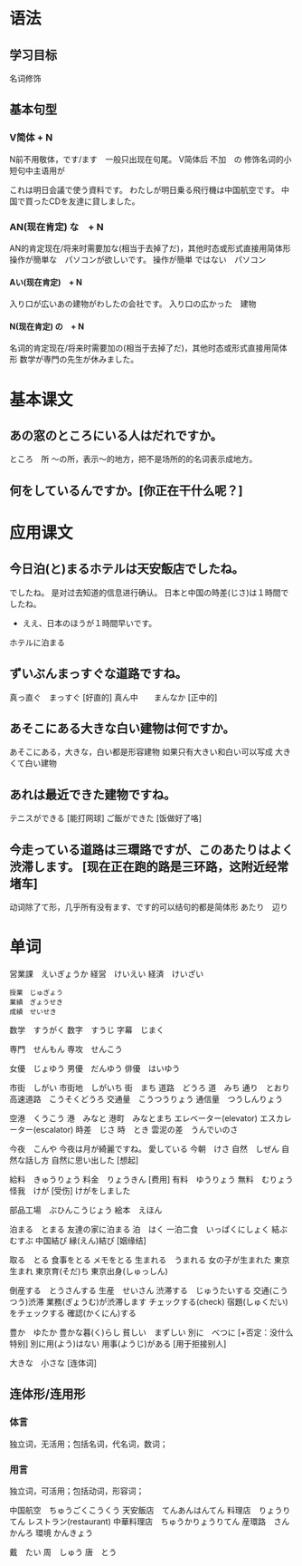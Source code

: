 # 语法
## 学习目标
名词修饰 
## 基本句型
### V简体 + N
N前不用敬体，です/ます　一般只出现在句尾。
V简体后 不加　の
修饰名词的小短句中主语用が

これは明日会議で使う資料です。
わたしが明日乗る飛行機は中国航空です。
中国で買ったCDを友達に貸しました。
### AN(现在肯定) な　+ N
AN的肯定现在/将来时需要加な(相当于去掉了だ)，其他时态或形式直接用简体形
操作が簡単な　パソコンが欲しいです。
操作が簡単 ではない　パソコン
#### Aい(现在肯定)　+ N
入り口が広いあの建物がわしたの会社です。
入り口の広かった　建物
#### N(现在肯定) の　+ N
名词的肯定现在/将来时需要加の(相当于去掉了だ)，其他时态或形式直接用简体形
数学が専門の先生が休みました。

# 基本课文
## あの窓のところにいる人はだれですか。
ところ　所
～の所，表示～的地方，把不是场所的的名词表示成地方。
## 何をしているんですか。[你正在干什么呢？]

# 应用课文
## 今日泊(と)まるホテルは天安飯店でしたね。
でしたね。
是对过去知道的信息进行确认。
日本と中国の時差(じさ)は１時間でしたね。
- ええ、日本のほうが１時間早いです。

ホテルに泊まる
## ずいぶんまっすぐな道路ですね。
真っ直ぐ　まっすぐ  [好直的]
真ん中　　まんなか  [正中的]
## あそこにある大きな白い建物は何ですか。
あそこにある，大きな，白い都是形容建物
如果只有大きい和白い可以写成
大きくて白い建物
## あれは最近できた建物ですね。
テニスができる  [能打网球]
ご飯ができた    [饭做好了咯]
## 今走っている道路は三環路ですが、このあたりはよく渋滞します。 [现在正在跑的路是三环路，这附近经常堵车]
动词除了て形，几乎所有没有ます、です的可以结句的都是简体形
あたり　辺り

# 单词
営業課　えいぎょうか
    経営　けいえい
    経済　けいざい

    授業　じゅぎょう
    業績　ぎょうせき
    成績　せいせき

数学　すうがく
    数字　すうじ
    字幕　じまく

専門　せんもん
    専攻　せんこう

女優　じょゆう
    男優　だんゆう
    俳優　はいゆう

市街　しがい
    市街地　しがいち
    街　まち
道路　どうろ
    道　みち
    通り　とおり
高速道路　こうそくどうろ
交通量　こうつうりょう
    通信量　つうしんりょう

空港　くうこう
    港　みなと
    港町　みなとまち
エレベーター(elevator)
    エスカレーター(escalator)
時差　じさ
    時　とき
    雲泥の差　うんでいのさ

今夜　こんや
    今夜は月が綺麗ですね。
    愛している
    今朝　けさ
自然　しぜん
    自然な話し方
    自然に思い出した    [想起]

給料　きゅうりょう
    料金　りょうきん    [费用]
    有料　ゆうりょう
    無料　むりょう
怪我　けが  [受伤]
    けがをしました

部品工場　ぶひんこうじょう
絵本　えほん

泊まる　とまる
    友達の家に泊まる
    泊　はく
    一泊二食　いっぱくにしょく
結ぶ　むすぶ
    中国結び
    縁(えん)結び    [姻缘结]

取る　とる
    食事をとる
    メモをとる
生まれる　うまれる
    女の子が生まれた
    東京生まれ
    東京育(そだ)ち
    東京出身(しゅっしん)

倒産する　とうさんする
    生産　せいさん
渋滞する　じゅうたいする
    交通(こうつう)渋滞
    業務(ぎょうむ)が渋滞します
チェックする(check)
    宿題(しゅくだい)をチェックする
    確認(かくにん)する

豊か　ゆたか
    豊かな暮(く)らし
    貧しい　まずしい
別に　べつに    [+否定：没什么特别]
    別に用(よう)はない
    用事(ようじ)がある  [用于拒接别人]

大きな　小さな  [连体词]
## 连体形/连用形
### 体言
独立词，无活用；包括名词，代名词，数词；
### 用言
独立词，可活用；包括动词，形容词；

中国航空　ちゅうごくこうくう
天安飯店　てんあんはんてん
    料理店　りょうりてん
    レストラン(restaurant)
    中華料理店　ちゅうかりょうりてん
産環路　さんかんろ
    環境 かんきょう

戴　たい
周　しゅう
唐　とう
